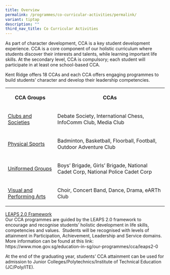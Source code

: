 ```yaml
---
title: Overview
permalink: /programmes/co-curricular-activities/permalink/
variant: tiptap
description: ""
third_nav_title: Co Curricular Activities
---
```

<p>As part of character development, CCA is a key student development experience. CCA is a core component of our holistic curriculum where students discover their interests and talents, while learning important life skills. At the secondary level, CCA is compulsory; each student will participate in at least one school-based CCA.</p><p>Kent Ridge offers 18 CCAs and each CCA offers engaging programmes to build students’ character and develop their leadership competencies.</p><table><tbody><tr><th rowspan="1" colspan="1"><p>CCA Groups</p></th><th rowspan="1" colspan="1"><p><strong>CCAs</strong></p></th></tr><tr><td rowspan="1" colspan="1"><p><a href="https://www.kentridgesec.moe.edu.sg/programmes/co-curricular-activities/clubs-societies/" rel="noopener noreferrer nofollow" target="_blank">Clubs and Societies</a></p></td><td rowspan="1" colspan="1"><p>Debate Society, International Chess, InfoComm Club, Media Club</p></td></tr><tr><td rowspan="1" colspan="1"><p><a href="https://www.kentridgesec.moe.edu.sg/programmes/co-curricular-activities/physical-sports/" rel="noopener noreferrer nofollow" target="_blank">Physical Sports</a></p></td><td rowspan="1" colspan="1"><p>Badminton, Basketball, Floorball, Football, Outdoor Adventure Club</p></td></tr><tr><td rowspan="1" colspan="1"><p><a href="https://www.kentridgesec.moe.edu.sg/programmes/co-curricular-activities/uniformed-groups/" rel="noopener noreferrer nofollow" target="_blank">Uniformed Groups</a></p></td><td rowspan="1" colspan="1"><p>Boys’ Brigade, Girls’ Brigade, National Cadet Corp, National Police Cadet Corp</p></td></tr><tr><td rowspan="1" colspan="1"><p><a href="https://www.kentridgesec.moe.edu.sg/programmes/co-curricular-activities/visual-performing-arts/" rel="noopener noreferrer nofollow" target="_blank">Visual and Performing Arts</a></p></td><td rowspan="1" colspan="1"><p>Choir, Concert Band, Dance, Drama, eARTh Club</p></td></tr></tbody></table><p><u>LEAPS 2.0 Framework</u><br>Our CCA programmes are guided by the LEAPS 2.0 framework to encourage and recognise students’ holistic development in life skills, competencies and values.&nbsp; Students will be recognised with levels of attainment in Participation, Achievement, Leadership and Service domains.&nbsp; More information can be found at this link: <a rel="noopener noreferrer nofollow" target="_blank">https://www.moe.gov.sg/education-in-sg/our-programmes/cca/leaps2-0</a></p><p>At the end of the graduating year, students’ CCA attainment can be used for admission to Junior Colleges/Polytechnics/Institute of Technical Education (JC/Poly/ITE).&nbsp;</p><p></p>